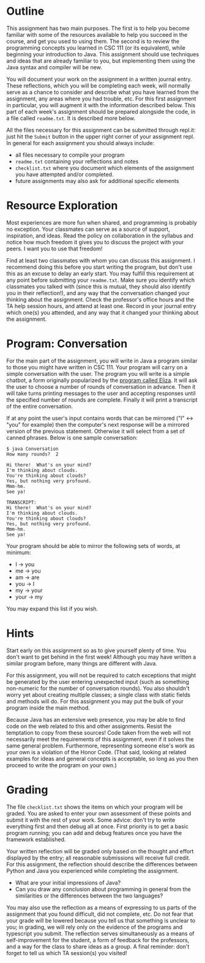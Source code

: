 # Outline
This assignment has two main purposes. The first is to help you become familiar with some of the resources available to help you succeed in the course, and get you used to using them. The second is to review the programming concepts you learned in CSC 111 (or its equivalent), while beginning your introduction to Java. This assignment should use techniques and ideas that are already familiar to you, but implementing them using the Java syntax and compiler will be new.

You will document your work on the assignment in a written journal entry. These reflections, which you will be completing each week, will normally serve as a chance to consider and describe what you have learned from the assignment, any areas where you had trouble, etc. For this first assignment in particular, you will augment it with the information described below. This part of each week's assignment should be prepared alongside the code, in a file called ``readme.txt``. It is described more below.

All the files necessary for this assignment can be submitted through repl.it: just hit the `Submit` button in the upper right corner of your assignment repl. In general for each assignment you should always include:
* all files necessary to compile your program
* ``readme.txt`` containing your reflections and notes
* ``checklist.txt`` where you document which elements of the assignment you have attempted and/or completed.
* future assignments may also ask for additional specific elements

# Resource Exploration
Most experiences are more fun when shared, and programming is probably no exception. Your classmates can serve as a source of support, inspiration, and ideas. Read the policy on collaboration in the syllabus and notice how much freedom it gives you to discuss the project with your peers. I want you to use that freedom!

Find at least two classmates with whom you can discuss this assignment. I recommend doing this before you start writing the program, but don't use this as an excuse to delay an early start. You may fulfill this requirement at any point before submitting your ``readme.txt``. Make sure you identify which classmates you talked with (since this is mutual, they should also identify you in their reflection!), and any way that the conversation changed your thinking about the assignment.
Check the professor's office hours and the TA help session hours, and attend at least one. Record in your journal entry which one(s) you attended, and any way that it changed your thinking about the assignment.

# Program: Conversation
For the main part of the assignment, you will write in Java a program similar to those you might have written in CSC 111. Your program will carry on a simple conversation with the user. The program you will write is a simple chatbot, a form originally popularized by the [program called Eliza](http://psych.fullerton.edu/mbirnbaum/psych101/eliza.htm). It will ask the user to choose a number of rounds of conversation in advance. Then it will take turns printing messages to the user and accepting responses until the specified number of rounds are complete. Finally it will print a transcript of the entire conversation.

If at any point the user's input contains words that can be mirrored ("I" <-> "you" for example) then the computer's next response will be a mirrored version of the previous statement. Otherwise it will select from a set of canned phrases. Below is one sample conversation:

```
$ java Conversation
How many rounds?  2

Hi there!  What's on your mind?
I'm thinking about clouds.
You're thinking about clouds?
Yes, but nothing very profound.
Mmm-hm.
See ya!

TRANSCRIPT:
Hi there!  What's on your mind?
I'm thinking about clouds.
You're thinking about clouds?
Yes, but nothing very profound.
Mmm-hm.
See ya!
```

Your program should be able to mirror the following sets of words, at minimum:
* I -> you
* me -> you
* am -> are
* you -> I
* my -> your
* your -> my

You may expand this list if you wish.


# Hints
Start early on this assignment so as to give yourself plenty of time. You don't want to get behind in the first week! Although you may have written a similar program before, many things are different with Java.

For this assignment, you will not be required to catch exceptions that might be generated by the user entering unexpected input (such as something non-numeric for the number of conversation rounds). You also shouldn't worry yet about creating multiple classes; a single class with static fields and methods will do.  For this assignment you may put the bulk of your program inside the main method.

Because Java has an extensive web presence, you may be able to find code on the web related to this and other assignments. Resist the temptation to copy from these sources! Code taken from the web will not necessarily meet the requirements of this assignment, even if it solves the same general problem. Furthermore, representing someone else's work as your own is a violation of the Honor Code. (That said, looking at related examples for ideas and general concepts is acceptable, so long as you then proceed to write the program on your own.)

# Grading
The file ``checklist.txt`` shows the items on which your program will be graded.  You are asked to enter your own assessment of these points and submit it with the rest of your work.  Some advice:  don't try to write everything first and then debug all at once.  First priority is to get a basic program running; you can add and debug features once you have the framework established.

Your written reflection will be graded only based on the thought and effort displayed by the entry; all reasonable submissions will receive full credit. For this assignment, the reflection should describe the differences between Python and Java you experienced while completing the assignment. 

- What are your initial impressions of Java? 
- Can you draw any conclusion about programming in general from the similarities or the differences between the two languages? 

You may also use the reflection as a means of expressing to us parts of the assignment that you found difficult, did not complete, etc. Do not fear that your grade will be lowered because you tell us that something is unclear to you; in grading, we will rely only on the evidence of the programs and typescript you submit. The reflection serves simultaneously as a means of self-improvement for the student, a form of feedback for the professors, and a way for the class to share ideas as a group. A final reminder: don't forget to tell us which TA session(s) you visited!